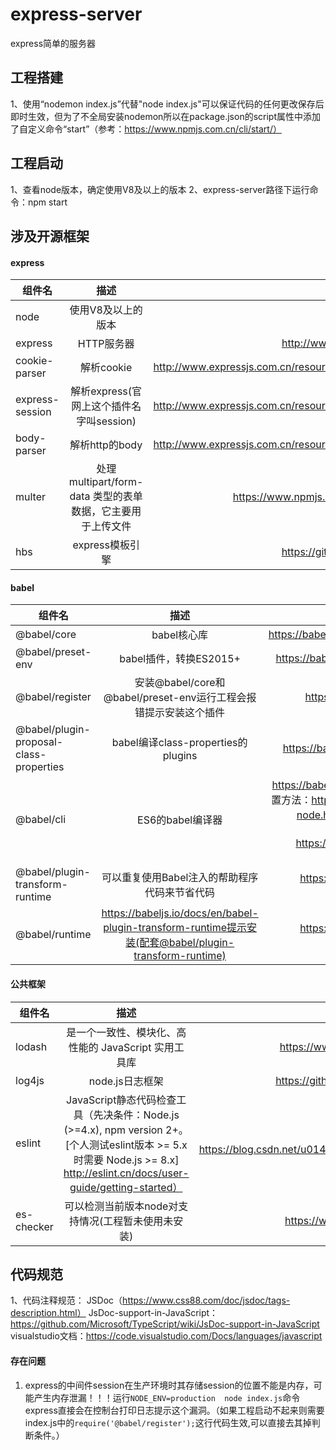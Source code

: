 # express-server
express简单的服务器

## 工程搭建
1、使用“nodemon index.js”代替"node index.js"可以保证代码的任何更改保存后即时生效，但为了不全局安装nodemon所以在package.json的script属性中添加了自定义命令“start”（参考：https://www.npmjs.com.cn/cli/start/）


## 工程启动
1、查看node版本，确定使用V8及以上的版本
2、express-server路径下运行命令：npm start


## 涉及开源框架

#### express
|组件名|描述|参考|
---|:--:|---:
node | 使用V8及以上的版本 | http://nodejs.cn/
express | HTTP服务器 | http://www.expressjs.com.cn/
cookie-parser | 解析cookie | http://www.expressjs.com.cn/resources/middleware.html
express-session | 解析express(官网上这个插件名字叫session) | http://www.expressjs.com.cn/resources/middleware.html
body-parser | 解析http的body | http://www.expressjs.com.cn/resources/middleware.html
multer | 处理 multipart/form-data 类型的表单数据，它主要用于上传文件 | https://www.npmjs.com/package/multer
hbs | express模板引擎 | https://github.com/pillarjs/hbs

#### babel
|组件名|描述|参考|
---|:--:|---:
@babel/core | babel核心库 | https://babel.docschina.org/docs/en/index.html
@babel/preset-env | babel插件，转换ES2015+ | https://babel.docschina.org/setup#installation
@babel/register | 安装@babel/core和@babel/preset-env运行工程会报错提示安装这个插件 | https://babeljs.io/docs/en/v7-migration
@babel/plugin-proposal-class-properties | babel编译class-properties的plugins | https://babel.docschina.org/docs/en/plugins
@babel/cli | ES6的babel编译器 | https://babeljs.io/docs/en/babel-cli 线上环境配置方法：https://babeljs.io/docs/en/next/babel-node.html 中建议了生产环境babel如何配合node，具体超链接 https://github.com/babel/example-node-server
@babel/plugin-transform-runtime | 可以重复使用Babel注入的帮助程序代码来节省代码 | https://babeljs.io/docs/en/babel-plugin-transform-runtime
@babel/runtime | https://babeljs.io/docs/en/babel-plugin-transform-runtime提示安装(配套@babel/plugin-transform-runtime) | https://babeljs.io/docs/en/babel-plugin-transform-runtime

#### 公共框架
|组件名|描述|参考|
---|:--:|---:
lodash | 是一个一致性、模块化、高性能的 JavaScript 实用工具库 | https://www.lodashjs.com/docs/4.17.5.html
log4js | node.js日志框架 | https://github.com/log4js-node/log4js-node
eslint | JavaScript静态代码检查工具（先决条件：Node.js (>=4.x), npm version 2+。 [个人测试eslint版本 >= 5.x 时需要 Node.js >= 8.x] http://eslint.cn/docs/user-guide/getting-started）| http://eslint.cn/  https://blog.csdn.net/u014390748/article/details/79477652
es-checker | 可以检测当前版本node对支持情况(工程暂未使用未安装) | https://www.jianshu.com/p/a9c27b80af9d


## 代码规范
1、代码注释规范：    JSDoc（https://www.css88.com/doc/jsdoc/tags-description.html）
                        JsDoc-support-in-JavaScript：https://github.com/Microsoft/TypeScript/wiki/JsDoc-support-in-JavaScript
                        visualstudio文档：https://code.visualstudio.com/Docs/languages/javascript


#### 存在问题
1. express的中间件session在生产环境时其存储session的位置不能是内存，可能产生内存泄漏！！！运行`NODE_ENV=production  node index.js`命令express直接会在控制台打印日志提示这个漏洞。（如果工程启动不起来则需要index.js中的`require('@babel/register');`这行代码生效,可以直接去其掉判断条件。）
